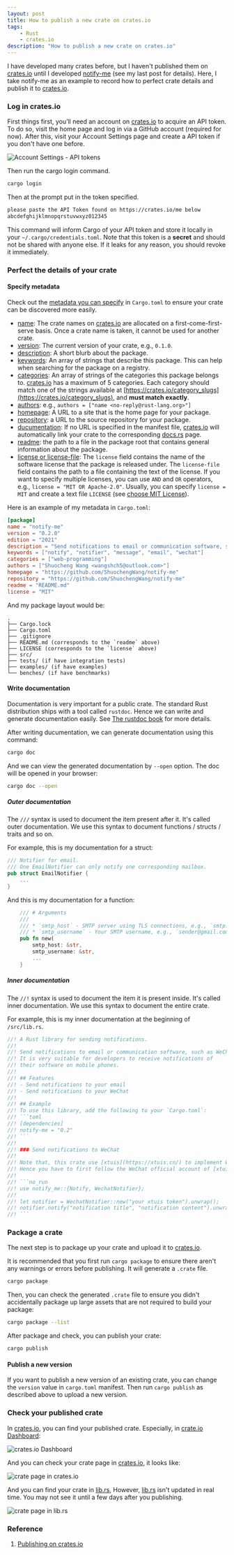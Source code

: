 ```yaml
---
layout: post
title: How to publish a new crate on crates.io
tags:
    - Rust
    - crates.io
description: "How to publish a new crate on crates.io"
---
```


I have developed many crates before, but I haven't published them on [crates.io](https://crates.io/)
until I developed [notify-me](https://github.com/ShuochengWang/notify-me) (see my last post for details).
Here, I take notify-me as an example to record how to perfect crate details and publish it to [crates.io](https://crates.io/).

### Log in crates.io

First things first, you’ll need an account on [crates.io](https://crates.io/) to acquire an API token. To do so, visit the home page and log in via a GitHub account (required for now). After this, visit your Account Settings page and create a API token if you don't have one before.

![Account Settings - API tokens](../../../images/2023-03-02-How-to-publish-a-new-crate-on-crates-io/crates_io_token.png)

Then run the cargo login command.

```bash
cargo login
```

Then at the prompt put in the token specified.

```bash
please paste the API Token found on https://crates.io/me below
abcdefghijklmnopqrstuvwxyz012345
```

This command will inform Cargo of your API token and store it locally in your `~/.cargo/credentials.toml`. Note that this token is a **secret** and should not be shared with anyone else. If it leaks for any reason, you should revoke it immediately.

### Perfect the details of your crate

#### Specify metadata

Check out the [metadata you can specify](https://doc.rust-lang.org/stable/cargo/reference/manifest.html) in `Cargo.toml` to ensure your crate can be discovered more easily.

- [name](https://doc.rust-lang.org/stable/cargo/reference/manifest.html#the-name-field):
The crate names on [crates.io](https://crates.io/) are allocated on a first-come-first-serve basis.
Once a crate name is taken, it cannot be used for another crate.
- [version](https://doc.rust-lang.org/stable/cargo/reference/manifest.html#the-version-field):
The current version of your crate, e.g., `0.1.0`.
- [description](https://doc.rust-lang.org/stable/cargo/reference/manifest.html#the-description-field):
A short blurb about the package.
- [keywords](https://doc.rust-lang.org/stable/cargo/reference/manifest.html#the-keywords-field):
An array of strings that describe this package.
This can help when searching for the package on a registry.
- [categories](https://doc.rust-lang.org/stable/cargo/reference/manifest.html#the-categories-field):
An array of strings of the categories this package belongs to.
[crates.io](https://crates.io/) has a maximum of 5 categories.
Each category should match one of the strings available at [https://crates.io/category_slugs](https://crates.io/category_slugs), and **must match exactly**.
- [authors](https://doc.rust-lang.org/stable/cargo/reference/manifest.html#the-authors-field):
e.g., `authors = ["name <no-reply@rust-lang.org>"]`
- [homepage](https://doc.rust-lang.org/stable/cargo/reference/manifest.html#the-homepage-field):
A URL to a site that is the home page for your package.
- [repository](https://doc.rust-lang.org/stable/cargo/reference/manifest.html#the-repository-field):
a URL to the source repository for your package.
- [ducumentation](https://doc.rust-lang.org/stable/cargo/reference/manifest.html#the-documentation-field):
If no URL is specified in the manifest file, [crates.io](https://crates.io/) will automatically link your crate to the corresponding [docs.rs](https://docs.rs/) page.
- [readme](https://doc.rust-lang.org/stable/cargo/reference/manifest.html#the-readme-field):
the path to a file in the package root  that contains general information about the package.
- [license or license-file](https://doc.rust-lang.org/stable/cargo/reference/manifest.html#the-license-and-license-file-fields):
The `license` field contains the name of the software license that the package is released under.
The `license-file` field contains the path to a file containing the text of the license.
If you want to specify multiple licenses, you can use `AND` and `OR` operators, e.g., `license = "MIT OR Apache-2.0"`.
Usually, you can specify `license = MIT` and create a text file `LICENSE` (see [choose MIT License](https://choosealicense.com/licenses/mit/)).

Here is an example of my metadata in `Cargo.toml`:

```toml
[package]
name = "notify-me"
version = "0.2.0"
edition = "2021"
description = "Send notifications to email or communication software, such as WeChat."
keywords = ["notify", "notifier", "message", "email", "wechat"]
categories = ["web-programming"]
authors = ["Shuocheng Wang <wangshch5@outlook.com>"]
homepage = "https://github.com/ShuochengWang/notify-me"
repository = "https://github.com/ShuochengWang/notify-me"
readme = "README.md"
license = "MIT"
```

And my package layout would be:

```layout
.
├── Cargo.lock
├── Cargo.toml
├── .gitignore
├── README.md (corresponds to the `readme` above)
├── LICENSE (corresponds to the `license` above)
├── src/
├── tests/ (if have integration tests)
├── examples/ (if have examples)
└── benches/ (if have benchmarks)
```

#### Write documentation

Documentation is very important for a public crate.
The standard Rust distribution ships with a tool called `rustdoc`.
Hence we can write and generate documentation easily.
See [The rustdoc book](https://doc.rust-lang.org/rustdoc/index.html) for more details.

After writing ducumentation, we can generate documentation using this command:

```bash
cargo doc
```

And we can view the generated documentation by `--open` option. The doc will be opened in your browser:

```bash
cargo doc --open
```

##### Outer documentation

The `///` syntax is used to document the item present after it. It's called outer documentation.
We use this syntax to document functions / structs / traits and so on.

For example, this is my documentation for a struct:

```rust
/// Notifier for email.
/// One EmailNotifier can only notify one corresponding mailbox.
pub struct EmailNotifier {
    ...
}
```

And this is my documentation for a function:

```rust
    /// # Arguments
    ///
    /// * `smtp_host` - SMTP server using TLS connections, e.g., `smtp.gmail.com`
    /// * `smtp_username` - Your SMTP username, e.g., `sender@gmail.com`
    pub fn new(
        smtp_host: &str,
        smtp_username: &str,
        ...
    }
```

##### Inner documentation

The `//!` syntax is used to document the item it is present inside. It's called inner documentation.
We use this syntax to document the entire crate.

For example, this is my inner documentation at the beginning of `/src/lib.rs`.

```rust
//! A Rust library for sending notifications.
//!
//! Send notifications to email or communication software, such as WeChat.
//! It is very suitable for developers to receive notifications of
//! their software on mobile phones.
//!
//! ## Features
//! - Send notifications to your email
//! - Send notifications to your WeChat
//!
//! ## Example
//! To use this library, add the following to your `Cargo.toml`:
//! ```toml
//! [dependencies]
//! notify-me = "0.2"
//! ```
//!
//! ### Send notifications to WeChat
//!
//! Note that, this crate use [xtuis](https://xtuis.cn/) to implement WeChat notifications.
//! Hence you have to first follow the WeChat official account of [xtuis](https://xtuis.cn/) and get the `token`.
//!
//! ```no_run
//! use notify_me::{Notify, WechatNotifier};
//!
//! let notifier = WechatNotifier::new("your xtuis token").unwrap();
//! notifier.notify("notification title", "notification content").unwrap();
//! ```
```

### Package a crate

The next step is to package up your crate and upload it to [crates.io](https://crates.io/).

It is recommended that you first run `cargo package` to ensure there aren't any warnings or errors before publishing.
It will generate a `.crate` file.

```bash
cargo package
```

Then, you can check the generated `.crate` file to ensure you didn't accidentally package up large assets that are not required to build your package:

```bash
cargo package --list
```

After package and check, you can publish your crate:

```bash
cargo publish
```

#### Publish a new version

If you want to publish a new version of an existing crate, you can change the `version` value in `cargo.toml` manifest.
Then run `cargo publish` as described above to upload a new version.

### Check your published crate

In [crates.io](https://crates.io/), you can find your published crate.
Especially, in [crate.io Dashboard](https://crates.io/dashboard):

![crates.io Dashboard](../../../images/2023-03-02-How-to-publish-a-new-crate-on-crates-io/crates_io_dashboard.png)

And you can check your crate page in [crates.io](https://crates.io/), it looks like:

![crate page in crates.io](../../../images/2023-03-02-How-to-publish-a-new-crate-on-crates-io/crates_io_crate.png)

And you can find your crate in [lib.rs](https://lib.rs/),
However, [lib.rs](https://lib.rs/) isn't updated in real time.
You may not see it until a few days after you publishing.

![crate page in lib.rs](../../../images/2023-03-02-How-to-publish-a-new-crate-on-crates-io/lib_rs_crate.png)

### Reference

1. [Publishing on crates.io](https://doc.rust-lang.org/stable/cargo/reference/publishing.html)
